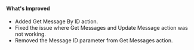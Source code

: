 #### What's Improved
- Added Get Message By ID action.
- Fixed the issue where Get Messages and Update Message action was not working.
- Removed the Message ID parameter from Get Messages action.
